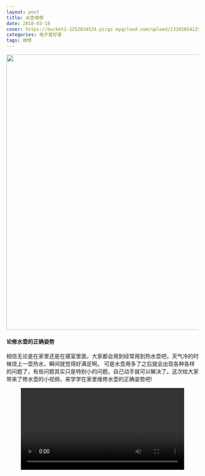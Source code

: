 ```yaml
---
layout: post
title: 水壶维修
date: 2018-03-18
cover: https://bucket1-1252834524.picgz.myqcloud.com/upload/131658541258891349.jpg
categories: 电子爱好者
tags: 维修
---
```

<div align="center"><img src="https://bucket1-1252834524.picgz.myqcloud.com/upload/131658541258891349.jpg"width=720></div>
  

#### 论修水壶的正确姿势
相信无论是在家里还是在寝室里面，大家都会用到经常用到热水壶吧，天气冷的时候烧上一壶热水，瞬间就觉得好满足啊。
可是水壶用多了之后就会出现各种各样的问题了，有些问题其实只是特别小的问题，自己动手就可以解决了。这次给大家带来了修水壶的小视频，来学学在家里维修水壶的正确姿势吧!
        <div align="center"><video src="http://witeaa-1252834524.file.myqcloud.com/wx-sh.mp4" controls="controls" width=85%>this is a video
            </video></div>
